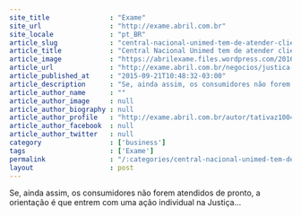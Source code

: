 ```yaml
---
site_title               : "Exame"
site_url                 : "http://exame.abril.com.br"
site_locale              : "pt_BR"
article_slug             : "central-nacional-unimed-tem-de-atender-cliente-da-paulistana"
article_title            : "Central Nacional Unimed tem de atender cliente da Paulistana"
article_image            : "https://abrilexame.files.wordpress.com/2016/09/size_960_16_9_unimed-paulistana-unidade-de-medicina-preventina-na-vila-mariana-em-sao-paulo10.png?w=960"
article_url              : "http://exame.abril.com.br/negocios/justica-obriga-unimed-brasil-a-atender-cliente-da-paulistana/"
article_published_at     : "2015-09-21T10:48:32-03:00"
article_description      : "Se, ainda assim, os consumidores não forem atendidos de pronto, a orientação é que entrem com uma ação individual na Justiça..."
article_author_name      : ""
article_author_image     : null
article_author_biography : null
article_author_profile   : "http://exame.abril.com.br/autor/tativaz1004/"
article_author_facebook  : null
article_author_twitter   : null
category                 : ['business']
tags                     : ['Exame']
permalink                : "/:categories/central-nacional-unimed-tem-de-atender-cliente-da-paulistana/"
layout                   : post
---
```


Se, ainda assim, os consumidores não forem atendidos de pronto, a orientação é que entrem com uma ação individual na Justiça...
